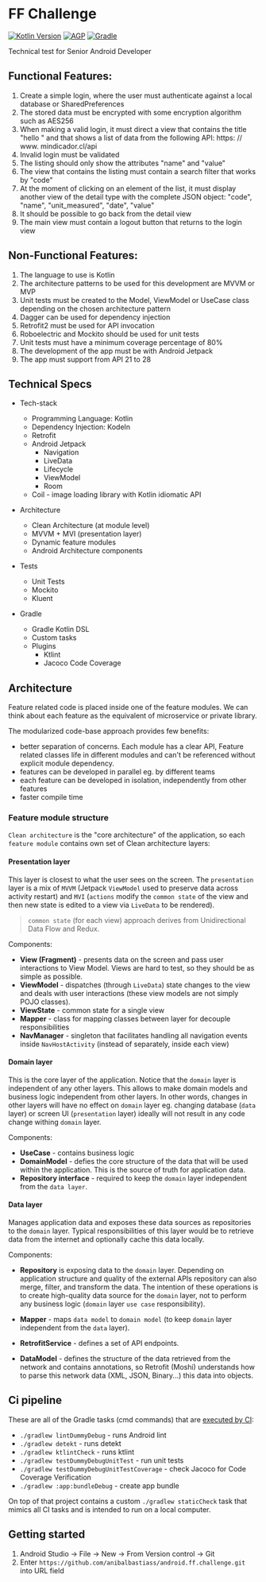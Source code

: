 # FF Challenge
[![Kotlin Version](https://img.shields.io/badge/Kotlin-1.3.72-blue.svg)](https://kotlinlang.org)
[![AGP](https://img.shields.io/badge/AndroidStudio-4.0.0-blue?style=flat)](https://developer.android.com/studio/releases/gradle-plugin)
[![Gradle](https://img.shields.io/badge/Gradle-5.6.4-blue?style=flat)](https://gradle.org)

Technical test for Senior Android Developer

## Functional Features:
1) Create a simple login, where the user must authenticate against a local database or SharedPreferences
2) The stored data must be encrypted with some encryption algorithm such as AES256
3) When making a valid login, it must direct a view that contains the title "hello <username>" and that shows a list of data from the following API: https: // www. mindicador.cl/api
4) Invalid login must be validated
5) The listing should only show the attributes "name" and "value"
6) The view that contains the listing must contain a search filter that works by "code"
7) At the moment of clicking on an element of the list, it must display another view of the detail type with the complete JSON object: "code", "name", "unit_measured", "date", "value"
8) It should be possible to go back from the detail view
9) The main view must contain a logout button that returns to the login view

## Non-Functional Features:

1) The language to use is Kotlin
2) The architecture patterns to be used for this development are MVVM or MVP
3) Unit tests must be created to the Model, ViewModel or UseCase class depending on the chosen architecture pattern
4) Dagger can be used for dependency injection
5) Retrofit2 must be used for API invocation
6) Roboelectric and Mockito should be used for unit tests
7) Unit tests must have a minimum coverage percentage of 80%
8) The development of the app must be with Android Jetpack
9) The app must support from API 21 to 28

## Technical Specs

* Tech-stack
    * Programming Language: Kotlin
    * Dependency Injection: KodeIn
    * Retrofit
    * Android Jetpack
        * Navigation
        * LiveData
        * Lifecycle
        * ViewModel
        * Room
    *  Coil - image loading library with Kotlin idiomatic API
 
* Architecture
    * Clean Architecture (at module level)
    * MVVM + MVI (presentation layer)
    * Dynamic feature modules
    * Android Architecture components
* Tests
    * Unit Tests
    * Mockito
    * Kluent
* Gradle
    * Gradle Kotlin DSL
    * Custom tasks
    * Plugins 
        * Ktlint
        * Jacoco Code Coverage
        
## Architecture

Feature related code is placed inside one of the feature modules.
We can think about each feature as the equivalent of microservice or private library.

The modularized code-base approach provides few benefits:
- better separation of concerns. Each module has a clear API, Feature related classes life in different modules and can't be referenced without explicit module dependency.
- features can be developed in parallel eg. by different teams
- each feature can be developed in isolation, independently from other features
- faster compile time 

### Feature module structure

`Clean architecture` is the "core architecture" of the application, so each `feature module` contains own set of Clean architecture layers:

#### Presentation layer

This layer is closest to what the user sees on the screen. The `presentation` layer is a mix of `MVVM` (Jetpack `ViewModel` used to preserve data across activity restart) and
`MVI` (`actions` modify the `common state` of the view and then new state is edited to a view via `LiveData` to be rendered).

> `common state` (for each view) approach derives from
> Unidirectional Data Flow and Redux.

Components:
- **View (Fragment)** - presents data on the screen and pass user interactions to View Model. Views are hard to test, so they should be as simple as possible.
- **ViewModel** - dispatches (through `LiveData`) state changes to the view and deals with user interactions (these view models are not simply POJO classes).
- **ViewState** - common state for a single view
- **Mapper** - class for mapping classes between layer for decouple responsibilities
- **NavManager** - singleton that facilitates handling all navigation events inside `NavHostActivity` (instead of separately, inside each view)

#### Domain layer

This is the core layer of the application. Notice that the `domain` layer is independent of any other layers. This allows to make domain models and business logic independent from other layers.
In other words, changes in other layers will have no effect on `domain` layer eg. changing database (`data` layer) or screen UI (`presentation` layer) ideally will not result in any code change withing `domain` layer.

Components:
- **UseCase** - contains business logic
- **DomainModel** - defies the core structure of the data that will be used within the application. This is the source of truth for application data.
- **Repository interface** - required to keep the `domain` layer independent from the `data layer`.

#### Data layer

Manages application data and exposes these data sources as repositories to the `domain` layer. Typical responsibilities of this layer would be to retrieve data from the internet and optionally cache this data locally.

Components:
- **Repository** is exposing data to the `domain` layer. Depending on application structure and quality of the external APIs repository can also merge, filter, and transform the data. The intention of
these operations is to create high-quality data source for the `domain` layer, not to perform any business logic (`domain` layer `use case` responsibility).

- **Mapper** - maps `data model` to `domain model` (to keep `domain` layer independent from the `data` layer).
- **RetrofitService** - defines a set of API endpoints.
- **DataModel** - defines the structure of the data retrieved from the network and contains annotations, so Retrofit (Moshi) understands how to parse this network data (XML, JSON, Binary...) this data into objects.

## Ci pipeline

These are all of the Gradle tasks (cmd commands) that are [executed by CI](/.circleci/circle.yml):
* `./gradlew lintDummyDebug` - runs Android lint
* `./gradlew detekt` - runs detekt
* `./gradlew ktlintCheck` - runs ktlint
* `./gradlew testDummyDebugUnitTest` - run unit tests
* `./gradlew testDummyDebugUnitTestCoverage` - check Jacoco for Code Coverage Verification
* `./gradlew :app:bundleDebug` - create app bundle

On top of that project contains a custom `./gradlew staticCheck` task that mimics all CI tasks and is intended to run on
a local computer.

## Getting started

1. Android Studio -> File -> New -> From Version control -> Git
2. Enter `https://github.com/anibalbastiass/android.ff.challenge.git` into URL field